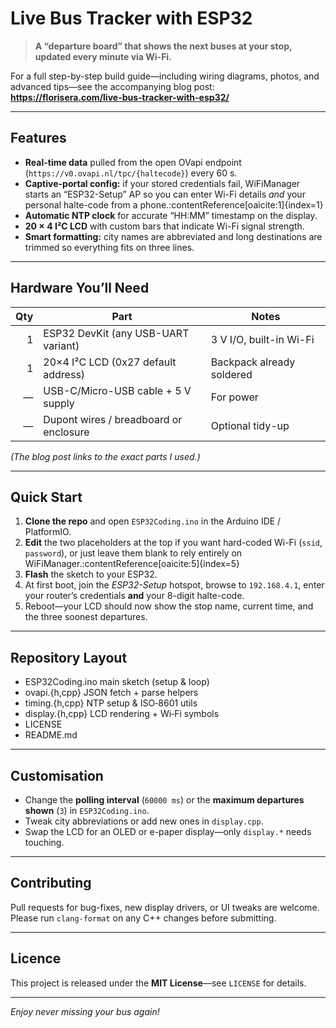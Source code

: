 # Live Bus Tracker with ESP32

> **A  “departure board” that shows the next buses at your stop, updated every minute via Wi-Fi.**

For a full step-by-step build guide—including wiring diagrams, photos, and advanced tips—see the accompanying blog post: 
**<https://florisera.com/live-bus-tracker-with-esp32/>**

---

## Features

- **Real-time data** pulled from the open OVapi endpoint (`https://v0.ovapi.nl/tpc/{haltecode}`) every 60 s.
- **Captive-portal config:** if your stored credentials fail, WiFiManager starts an “ESP32-Setup” AP so you can enter Wi-Fi details *and* your personal halte-code from a phone.:contentReference[oaicite:1]{index=1}  
- **Automatic NTP clock** for accurate “HH:MM” timestamp on the display.
- **20 × 4 I²C LCD** with custom bars that indicate Wi-Fi signal strength.
- **Smart formatting:** city names are abbreviated and long destinations are trimmed so everything fits on three lines.

---

## Hardware You’ll Need

| Qty | Part                                   | Notes |
|---:|----------------------------------------|-------|
| 1  | ESP32 DevKit (any USB-UART variant)    | 3 V I/O, built-in Wi-Fi |
| 1  | 20×4 I²C LCD (0x27 default address)    | Backpack already soldered |
| —  | USB-C/Micro-USB cable + 5 V supply     | For power |
| —  | Dupont wires / breadboard or enclosure | Optional tidy-up |

*(The blog post links to the exact parts I used.)*

---

## Quick Start

1. **Clone the repo** and open `ESP32Coding.ino` in the Arduino IDE / PlatformIO.  
2. **Edit** the two placeholders at the top if you want hard-coded Wi-Fi (`ssid`, `password`), or just leave them blank to rely entirely on WiFiManager.:contentReference[oaicite:5]{index=5}  
3. **Flash** the sketch to your ESP32.  
4. At first boot, join the *ESP32-Setup* hotspot, browse to `192.168.4.1`, enter your router’s credentials **and** your 8-digit halte-code.  
5. Reboot—your LCD should now show the stop name, current time, and the three soonest departures.

---

## Repository Layout
- ESP32Coding.ino        main sketch (setup & loop)
- ovapi.{h,cpp}          JSON fetch + parse helpers
- timing.{h,cpp}         NTP setup & ISO‑8601 utils
- display.{h,cpp}        LCD rendering + Wi‑Fi symbols
- LICENSE
- README.md

---

## Customisation

- Change the **polling interval** (`60000 ms`) or the **maximum departures shown** (`3`) in `ESP32Coding.ino`.  
- Tweak city abbreviations or add new ones in `display.cpp`.  
- Swap the LCD for an OLED or e-paper display—only `display.*` needs touching.

---

## Contributing

Pull requests for bug-fixes, new display drivers, or UI tweaks are welcome. Please run `clang-format` on any C++ changes before submitting.

---

## Licence

This project is released under the **MIT License**—see `LICENSE` for details.

---

*Enjoy never missing your bus again!*


